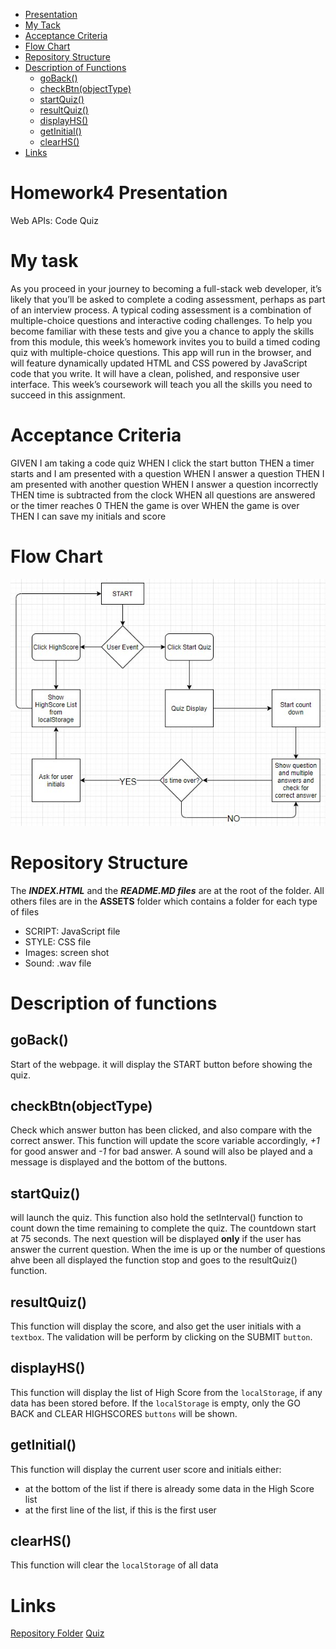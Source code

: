 - [Presentation](#homework4-presentation)
- [My Tack](#my-task)
- [Acceptance Criteria](#acceptance-criteria)
- [Flow Chart](#flow-chart)
- [Repository Structure](#repository-structure)
- [Description of Functions](#description-of-functions)
    - [goBack()](#goback())
    - [checkBtn(objectType)](#checkBtn(objectType))
    - [startQuiz()](#startQuiz())
    - [resultQuiz()](#resultQuiz())
    - [displayHS()](#displayHS())
    - [getInitial()](#getInitial())
    - [clearHS()](#clearHS())
- [Links](#links)


# Homework4 Presentation
Web APIs: Code Quiz

# My task
As you proceed in your journey to becoming a full-stack web developer, it’s likely that you’ll be asked to complete a coding assessment, perhaps as part of an interview process. A typical coding assessment is a combination of multiple-choice questions and interactive coding challenges.
To help you become familiar with these tests and give you a chance to apply the skills from this module, this week’s homework invites you to build a timed coding quiz with multiple-choice questions. This app will run in the browser, and will feature dynamically updated HTML and CSS powered by JavaScript code that you write. It will have a clean, polished, and responsive user interface. This week’s coursework will teach you all the skills you need to succeed in this assignment.

# Acceptance Criteria
GIVEN I am taking a code quiz
WHEN I click the start button
THEN a timer starts and I am presented with a question
WHEN I answer a question
THEN I am presented with another question
WHEN I answer a question incorrectly
THEN time is subtracted from the clock
WHEN all questions are answered or the timer reaches 0
THEN the game is over
WHEN the game is over
THEN I can save my initials and score

# Flow Chart
![flowChart](/assets/images/FlowChart.jpg)

# Repository Structure
The ***INDEX.HTML*** and the ***README.MD files*** are at the root of the folder.
All others files are in the **ASSETS** folder which contains a folder for each type of files
- SCRIPT: JavaScript file
- STYLE: CSS file
- Images: screen shot
- Sound: .wav file

# Description of functions
## goBack()
Start of the webpage. it will display the START button before showing the quiz.

## checkBtn(objectType)
Check which answer button has been clicked, and also compare with the correct answer. This function will update the score variable accordingly, *+1* for good answer and *-1* for bad answer. A sound will also be played and a message is displayed and the bottom of the buttons.

## startQuiz()
will launch the quiz.
This function also hold the setInterval() function to count down the time remaining to complete the quiz. The countdown start at 75 seconds.
The next question will be displayed **only** if the user has answer the current question.
When the ime is up or the number of questions ahve been all displayed the function stop and goes to the resultQuiz() function.

## resultQuiz()
This function will display the score, and also get the user initials with a `textbox`.
The validation will be perform by clicking on the SUBMIT `button`.

## displayHS()
This function will display the list of High Score from the `localStorage`, if any data has been stored before.
If the `localStorage` is empty, only the GO BACK and CLEAR HIGHSCORES `buttons` will be shown.

## getInitial()
This function will display the current user score and initials either:
- at the bottom of the list if there is already some data in the High Score list
- at the first line of the list, if this is the first user

## clearHS()
This function will clear the `localStorage` of all data

# Links
[Repository Folder](https://github.com/nhounhou/Homework4)
[Quiz](https://nhounhou.github.io/Homework4)